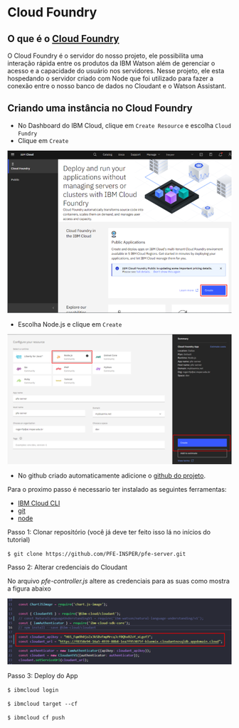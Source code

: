 # Cloud Foundry

## O que é o [Cloud Foundry](https://www.ibm.com/br-pt/cloud/cloud-foundry)

O Cloud Foundry é o servidor do nosso projeto, ele possibilita uma interação rápida entre os produtos da IBM Watson além de gerenciar o acesso e a capacidade do usuário nos servidores. Nesse projeto, ele esta hospedando o servidor criado com Node que foi utilizado para fazer a conexão entre o nosso banco de dados no Cloudant e o Watson Assistant.

## Criando uma instância no Cloud Foundry 

* No Dashboard do IBM Cloud, clique em `Create Resource` e escolha `Cloud Fundry`
* Clique em `Create`

![](imagens/CloudFoundry-01.png)

* Escolha Node.js e clique em `Create` 

![](imagens/CloudFoundry-02.png)

* No github criado automaticamente adicione o [github do projeto](https://us-south.git.cloud.ibm.com/gabrielmd/NodejsExpressAppHNTKU2021-09-17/-/tree/master).

Para o proximo passo é necessario ter instalado as seguintes ferramentas:

* [IBM Cloud CLI](https://cloud.ibm.com/docs/cli?topic=cli-install-ibmcloud-cli)
* [git](https://git-scm.com/downloads)
* [node](https://nodejs.org/en/) 


Passo 1: Clonar repositório (você já deve ter feito isso lá no inícios do tutorial)

`$ git clone https://github.com/PFE-INSPER/pfe-server.git`

Passo 2: Alterar credenciais do Cloudant

No arquivo *pfe-controller.js* altere as credenciais para as suas como mostra a figura abaixo

![](imagens/CloudFoundry-03.png)

Passo 3: Deploy do App

 `$ ibmcloud login`

 `$ ibmcloud target --cf`

 `$ ibmcloud cf push`

